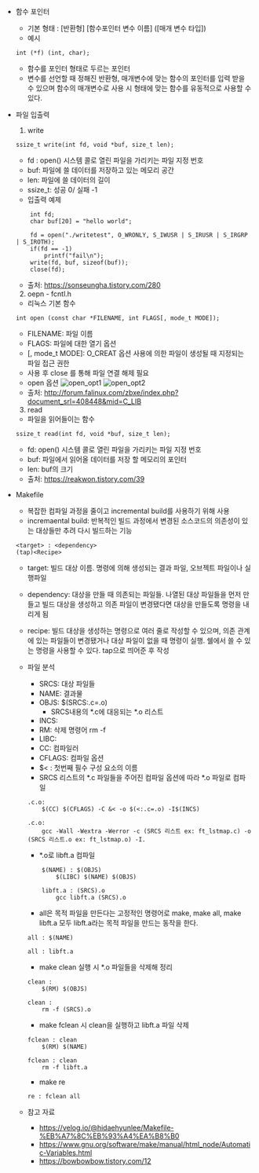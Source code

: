 + 함수 포인터
	+ 기본 형태 : [반환형] [함수포인터 변수 이름] ([매개 변수 타입])
	+ 예시
	~~~
	int (*f) (int, char);
	~~~
	+ 함수를 포인터 형태로 두르는 포인터
	+ 변수를 선언할 때 정해진 반환형, 매개변수에 맞는 함수의 포인터를 입력 받을 수 있으며 함수의 매개변수로 사용 시 형태에 맞는 함수를 유동적으로 사용할 수 있다.

+ 파일 입출력
	1. write
	~~~
	ssize_t write(int fd, void *buf, size_t len);
	~~~
	+ fd : open() 시스템 콜로 열린 파일을 가리키는 파일 지정 번호
	+ buf: 파일에 쓸 데이터를 저장하고 있는 메모리 공간
	+ len: 파일에 쓸 데이터의 길이
	+ ssize_t: 성공 0/ 실패 -1
	+ 입출력 예제
	~~~
		int fd;
		char buf[20] = "hello world";

		fd = open("./writetest", O_WRONLY, S_IWUSR | S_IRUSR | S_IRGRP | S_IROTH);
		if(fd == -1)
			printf("fail\n");
		write(fd, buf, sizeof(buf));
		close(fd);
	~~~
	+ 출처: https://sonseungha.tistory.com/280

	2. oepn - fcntl.h
	+ 리눅스 기본 함수
	~~~
	int open (const char *FILENAME, int FLAGS[, mode_t MODE]);
	~~~
	+ FILENAME: 파일 이름
	+ FLAGS: 파일에 대한 열기 옵션
	+ [, mode_t MODE]: O_CREAT 옵션 사용에 의한 파일이 생성될 때 지정되는 파일 접근 권한
	+ 사용 후 close 를 통해 파일 연결 해제 필요
	+ open 옵션
	![open_opt1](https://github.com/kiskim/study/raw/master/00Note/img/open_opt1.png)
	![open_opt2](https://github.com/kiskim/study/raw/master/00Note/img/open_opt2.png)
	+ 출처: http://forum.falinux.com/zbxe/index.php?document_srl=408448&mid=C_LIB

	3. read
	+ 파일을 읽어들이는 함수
	~~~
	ssize_t read(int fd, void *buf, size_t len);
	~~~
	+ fd: open() 시스템 콜로 열린 파일을 가리키는 파일 지정 번호
	+ buf: 파일에서 읽어올 데이터를 저장 할 메모리의 포인터
	+ len: buf의 크기
	+ 출처: https://reakwon.tistory.com/39

+ Makefile
	+ 복잡한 컴파일 과정을 줄이고 incremental build를 사용하기 위해 사용
	+ incremaental build: 반복적인 빌드 과정에서 변경된 소스코드의 의존성이 있는 대상들만 추려 다시 빌드하는 기능

	~~~
	<target> : <dependency>
	(tap)<Recipe>
	~~~
	
	+ target: 빌드 대상 이름. 명령에 의해 생성되는 결과 파일, 오브젝트 파일이나 실행파일
	+ dependency: 대상을 만들 때 의존되는 파일들. 나열된 대상 파일들을 먼저 만들고 빌드 대상을 생성하고 의존 파일이 변경됐다면 대상을 만들도록 명령을 내리게 됨
	+ recipe: 빌드 대상을 생성하는 명령으로 여러 줄로 작성할 수 있으며, 의존 관계에 있는 파일들이 변경됐거나 대상 파일이 없을 때 명령이 실행. 쉘에서 쓸 수 있는 명령을 사용할 수 있다. tap으로 띄어준 후 작성

	+ 파일 분석
		+ SRCS: 대상 파일들
		+ NAME: 결과물
		+ OBJS: $(SRCS:.c=.o)
			+ SRCS내용의 *.c에 대응되는 *.o 리스트
		+ INCS:
		+ RM: 삭제 명령어 rm -f
		+ LIBC:
		+ CC: 컴파일러
		+ CFLAGS: 컴파일 옵션
		+ $< : 첫번째 필수 구성 요소의 이름
		+ SRCS 리스트의 *.c 파일들을 주어진 컴파일 옵션에 따라 *.o 파일로 컴파일
		~~~
		.c.o:
			$(CC) $(CFLAGS) -C &< -o $(<:.c=.o) -I$(INCS)
		
		.c.o:
			gcc -Wall -Wextra -Werror -c (SRCS 리스트 ex: ft_lstmap.c) -o (SRCS 리스트.o ex: ft_lstmap.o) -I. 
		~~~
		+ *.o로 libft.a 컴파일
		~~~
			$(NAME) : $(OBJS)
				$(LIBC) $(NAME) $(OBJS)

			libft.a : (SRCS).o
				gcc libft.a (SRCS).o
		~~~
		+ all은 목적 파일을 만든다는 고정적인 명령어로 make, make all, make libft.a 모두 libft.a라는 목적 파일을 만드는 동작을 한다.
		~~~
		all : $(NAME)

		all : libft.a
		~~~
		+ make clean 실행 시 *.o 파일들을 삭제해 정리
		~~~
		clean :
			$(RM) $(OBJS)

		clean :
			rm -f (SRCS).o
		~~~
		+ make fclean 시 clean을 실행하고 libft.a 파일 삭제
		~~~
		fclean : clean
			$(RM) $(NAME)
		
		fclean : clean
			rm -f libft.a
		~~~
		+ make re
		~~~
		re : fclean all
		~~~

	+ 참고 자료
		+ https://velog.io/@hidaehyunlee/Makefile-%EB%A7%8C%EB%93%A4%EA%B8%B0
		+ https://www.gnu.org/software/make/manual/html_node/Automatic-Variables.html
		+ https://bowbowbow.tistory.com/12
